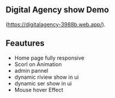 
## Digital Agency show Demo
(https://digitalagency-3988b.web.app/).

## Feautures

- Home page fully responsive
- Scorl on Animation 
- admin pannel 
- dynamic riview show in ui 
- dynamic ser show in ui
- Mouse hover Effect 



